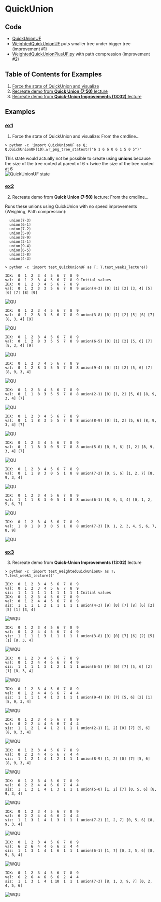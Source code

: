 # QuickUnion

## Code
  * [QuickUnionUF](../py/AlgsSedgewickWayne/QuickUnionUF.py)
  * [WeightedQuickUnionUF](../py/AlgsSedgewickWayne/WeightedQuickUnionUF.py) puts smaller tree under bigger tree (improvement #1)
  * [WeightedQuickUnionPlusUF.py](../py/AlgsSedgewickWayne/WeightedQuickUnionPlusUF.py) with path compression (improvement #2)

## Table of Contents for Examples
  1. [Force the state of QuickUnion and visualize](#ex1)
  2. [Recreate demo from **Quick Union (7:50)** lecture](#ex2)
  3. [Recreate demo from **Quick-Union Improvements (13:02)** lecture](#ex3)

## Examples
### [ex1](#example-contents)
1. Force the state of QuickUnion and visualize: From the cmdline...   
```
> python -c 'import QuickUnionUF as Q; Q.QuickUnionUF(10).wr_png_tree_statestr("6 1 6 6 0 6 1 5 0 5")'
```    
This state would actually not be possible to create using **unions** because
the size of the tree rooted at parent of 6 < twice the size of the tree
rooted at 6    
![QuickUnionUF state](./images/state_QuickUnionUF_6_1_6_6_0_6_1_5_0_5.png)


### [ex2](#example-contents)
2. Recreate demo from **Quick Union (7:50)** lecture: From the cmdline...

Runs these unions using QuickUnion with no speed improvements (Weighing, Path compression):
```
  union(7-3) 
  union(6-1) 
  union(7-2) 
  union(5-0) 
  union(8-9) 
  union(2-1) 
  union(9-4) 
  union(6-5) 
  union(3-8) 
  union(4-3) 

> python -c 'import test_QuickUnionUF as T; T.test_week1_lecture()

IDX:  0  1  2  3  4  5  6  7  8  9    
val:  0  1  2  3  4  5  6  7  8  9 Initial values    
IDX:  0  1  2  3  4  5  6  7  8  9    
val:  0  1  2  3  3  5  6  7  8  9 union(4-3) [0] [1] [2] [3, 4] [5] [6] [7] [8] [9]    
```    
![QU](./images/QU_demo_step0.png)    
```
IDX:  0  1  2  3  4  5  6  7  8  9    
val:  0  1  2  8  3  5  6  7  8  9 union(3-8) [0] [1] [2] [5] [6] [7] [8, 3, 4] [9]    
```    
![QU](./images/QU_demo_step1.png)    
```
IDX:  0  1  2  3  4  5  6  7  8  9    
val:  0  1  2  8  3  5  5  7  8  9 union(6-5) [0] [1] [2] [5, 6] [7] [8, 3, 4] [9]    
```    
![QU](./images/QU_demo_step2.png)    
```
IDX:  0  1  2  3  4  5  6  7  8  9    
val:  0  1  2  8  3  5  5  7  8  8 union(9-4) [0] [1] [2] [5, 6] [7] [8, 9, 3, 4]    
```    
![QU](./images/QU_demo_step3.png)    
```
IDX:  0  1  2  3  4  5  6  7  8  9    
val:  0  1  1  8  3  5  5  7  8  8 union(2-1) [0] [1, 2] [5, 6] [8, 9, 3, 4] [7]    
```    
![QU](./images/QU_demo_step4.png)    
```
IDX:  0  1  2  3  4  5  6  7  8  9    
val:  0  1  1  8  3  5  5  7  8  8 union(8-9) [0] [1, 2] [5, 6] [8, 9, 3, 4] [7]    
```    
![QU](./images/QU_demo_step5.png)    
```
IDX:  0  1  2  3  4  5  6  7  8  9    
val:  0  1  1  8  3  0  5  7  8  8 union(5-0) [0, 5, 6] [1, 2] [8, 9, 3, 4] [7]    
```    
![QU](./images/QU_demo_step6.png)    
```
IDX:  0  1  2  3  4  5  6  7  8  9    
val:  0  1  1  8  3  0  5  1  8  8 union(7-2) [0, 5, 6] [1, 2, 7] [8, 9, 3, 4]    
```    
![QU](./images/QU_demo_step7.png)    
```
IDX:  0  1  2  3  4  5  6  7  8  9    
val:  1  1  1  8  3  0  5  1  8  8 union(6-1) [8, 9, 3, 4] [0, 1, 2, 5, 6, 7]    
```    
![QU](./images/QU_demo_step8.png)    
```
IDX:  0  1  2  3  4  5  6  7  8  9    
val:  1  8  1  8  3  0  5  1  8  8 union(7-3) [0, 1, 2, 3, 4, 5, 6, 7, 8, 9]    
```    
![QU](./images/QU_demo_step9.png)    


### [ex3](#example-contents)
3. Recreate demo from **Quick-Union Improvements (13:02)** lecture
```
> python -c 'import test_WeightedQuickUnionUF as T; T.test_week1_lecture()'

IDX:  0  1  2  3  4  5  6  7  8  9
val:  0  1  2  3  4  5  6  7  8  9
siz:  1  1  1  1  1  1  1  1  1  1 Initial values
IDX:  0  1  2  3  4  5  6  7  8  9
val:  0  1  2  4  4  5  6  7  8  9
siz:  1  1  1  1  2  1  1  1  1  1 union(4-3) [9] [0] [7] [8] [6] [2] [5] [1] [3, 4]
```
![WQU](./images/WQU_demo_step0.png)    
```
IDX:  0  1  2  3  4  5  6  7  8  9
val:  0  1  2  4  4  5  6  7  4  9
siz:  1  1  1  1  3  1  1  1  1  1 union(3-8) [9] [0] [7] [6] [2] [5] [1] [8, 3, 4]
```
![WQU](./images/WQU_demo_step1.png)    
```
IDX:  0  1  2  3  4  5  6  7  8  9
val:  0  1  2  4  4  6  6  7  4  9
siz:  1  1  1  1  3  1  2  1  1  1 union(6-5) [9] [0] [7] [5, 6] [2] [1] [8, 3, 4]
```
![WQU](./images/WQU_demo_step2.png)    
```
IDX:  0  1  2  3  4  5  6  7  8  9
val:  0  1  2  4  4  6  6  7  4  4
siz:  1  1  1  1  4  1  2  1  1  1 union(9-4) [0] [7] [5, 6] [2] [1] [8, 9, 3, 4]
```
![WQU](./images/WQU_demo_step3.png)    
```
IDX:  0  1  2  3  4  5  6  7  8  9
val:  0  2  2  4  4  6  6  7  4  4
siz:  1  1  2  1  4  1  2  1  1  1 union(2-1) [1, 2] [0] [7] [5, 6] [8, 9, 3, 4]
```
![WQU](./images/WQU_demo_step4.png)    
```
IDX:  0  1  2  3  4  5  6  7  8  9
val:  0  2  2  4  4  6  6  7  4  4
siz:  1  1  2  1  4  1  2  1  1  1 union(8-9) [1, 2] [0] [7] [5, 6] [8, 9, 3, 4]
```
![WQU](./images/WQU_demo_step5.png)    
```
IDX:  0  1  2  3  4  5  6  7  8  9
val:  6  2  2  4  4  6  6  7  4  4
siz:  1  1  2  1  4  1  3  1  1  1 union(5-0) [1, 2] [7] [0, 5, 6] [8, 9, 3, 4]
```
![WQU](./images/WQU_demo_step6.png)    
```
IDX:  0  1  2  3  4  5  6  7  8  9
val:  6  2  2  4  4  6  6  2  4  4
siz:  1  1  3  1  4  1  3  1  1  1 union(7-2) [1, 2, 7] [0, 5, 6] [8, 9, 3, 4]
```
![WQU](./images/WQU_demo_step7.png)    
```
IDX:  0  1  2  3  4  5  6  7  8  9
val:  6  2  6  4  4  6  6  2  4  4
siz:  1  1  3  1  4  1  6  1  1  1 union(6-1) [1, 7] [0, 2, 5, 6] [8, 9, 3, 4]
```
![WQU](./images/WQU_demo_step8.png)    
```
IDX:  0  1  2  3  4  5  6  7  8  9
val:  6  2  6  4  6  6  6  2  4  4
siz:  1  1  3  1  4  1 10  1  1  1 union(7-3) [8, 1, 3, 9, 7] [0, 2, 4, 5, 6]
```
![WQU](./images/WQU_demo_step9.png)    

